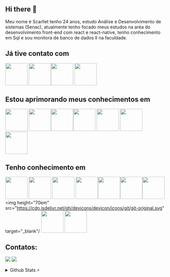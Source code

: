 ## Hi there 👋

Meu nome é Scarllet tenho 24 anos, estudo Análise e Desenvolvimento de sistemas (Senac), atualmente tenho focado meus estudos na aréa do desenvolvimento front-end  com react e react-native, tenho conhecimento em Sql e sou monitora de banco de dados II na faculdade.

## Já tive contato com
 <img height="70em"   src="https://cdn.jsdelivr.net/gh/devicons/devicon/icons/sqlite/sqlite-original.svg" /> <img  height="70em" src="https://cdn.jsdelivr.net/gh/devicons/devicon/icons/bootstrap/bootstrap-original.svg" /><img height="70em" src="https://cdn.jsdelivr.net/gh/devicons/devicon/icons/kaggle/kaggle-original.svg" /> <img  height="70em" src="https://cdn.jsdelivr.net/gh/devicons/devicon/icons/neo4j/neo4j-original-wordmark.svg" target="_blank" />
          
## Estou aprimorando meus conhecimentos em


<img height="70em" src="https://cdn.jsdelivr.net/gh/devicons/devicon/icons/nodejs/nodejs-original.svg" target="_blank"/> <img  height="70em" src="https://cdn.jsdelivr.net/gh/devicons/devicon/icons/python/python-original.svg" target="_blank" /><img height="70em" src="https://cdn.jsdelivr.net/gh/devicons/devicon/icons/vuejs/vuejs-original.svg" target="_blank"/><img height="70em" src="https://cdn.jsdelivr.net/gh/devicons/devicon/icons/vuetify/vuetify-original.svg"  target="_blank"/> <img  height="70em" src="https://cdn.jsdelivr.net/gh/devicons/devicon/icons/express/express-original.svg" />
 <img  height="70em" src="https://cdn.jsdelivr.net/gh/devicons/devicon/icons/firebase/firebase-plain.svg" />  <img  height="70em" src="https://cdn.jsdelivr.net/gh/devicons/devicon/icons/typescript/typescript-original.svg" />
          
           

   
## Tenho conhecimento em       
 <img height="70em" src="https://cdn.jsdelivr.net/gh/devicons/devicon/icons/mysql/mysql-original.svg"  target="_blank"/> <img height="70em" src="https://cdn.jsdelivr.net/gh/devicons/devicon/icons/postgresql/postgresql-original.svg"  target="_blank"/>  <img height="70em"  src="https://cdn.jsdelivr.net/gh/devicons/devicon/icons/trello/trello-plain.svg" /> <img height="70em" src="https://cdn.jsdelivr.net/gh/devicons/devicon/icons/html5/html5-original.svg" target="_blank" /><img  height="70em" src="https://cdn.jsdelivr.net/gh/devicons/devicon/icons/css3/css3-original.svg" target="_blank"/><img  height="70em" src="https://cdn.jsdelivr.net/gh/devicons/devicon/icons/c/c-original.svg" target="_blank"/><img height="70em" src="https://cdn.jsdelivr.net/gh/devicons/devicon/icons/java/java-original.svg" target="_blank"/><img height="70em" src="https://cdn.jsdelivr.net/gh/devicons/devicon/icons/git/git-original.svg" target="_blank"/ <img height="70em" src="https://cdn.jsdelivr.net/gh/devicons/devicon/icons/react/react-original.svg" target="_blank" /> <img height="70em" src="https://cdn.jsdelivr.net/gh/devicons/devicon/icons/javascript/javascript-original.svg" target="_blank"/>
          
## Contatos:

<div>

<a href = "mailto:scarllet.valentim.9@gmail.com"><img src="https://img.shields.io/badge/Gmail-D14836?style=for-the-badge&logo=gmail&logoColor=white" target="_blank"></a>
<a href="https://www.linkedin.com/in/scarllet-valentim-050175183/" target="_blank"><img src="https://img.shields.io/badge/-LinkedIn-%230077B5?style=for-the-badge&logo=linkedin&logoColor=white" target="_blank"></a>   
</div>


<details>
  <summary>Github Stats ⚡</summary>
  
  <a href="#">![Github stats](https://github-readme-stats.vercel.app/api?username=scarlletrvs&theme=blueberry&count_private=true&hide_border=true&line_height=20)</a>
  <a href="#">![Top Langs](https://github-readme-stats.vercel.app/api/top-langs/?username=scarlletrvs&layout=compact&theme=blueberry&count_private=true&hide_border=true)</a>
</details>
  
          
          
          
          
          
          
          
